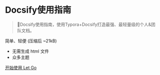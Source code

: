 <!-- _coverpage.md -->

# Docsify使用指南

> 💪Docsify使用指南，使用Typora+Docsify打造最强、最轻量级的个人&团队文档。

 简单、轻便 (压缩后 ~21kB)

- 无需生成 html 文件
- 众多主题

[开始使用 Let Go](/README.md)

